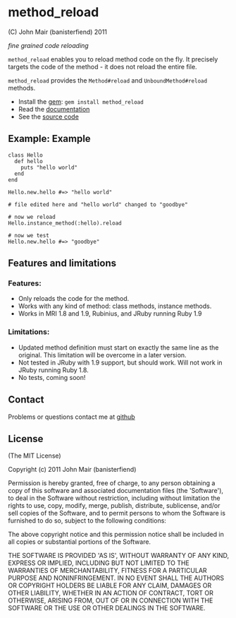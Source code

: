 method_reload
===========

(C) John Mair (banisterfiend) 2011

_fine grained code reloading_

`method_reload` enables you to reload method code on the fly. It
precisely targets the code of the method - it does not
reload the entire file.

`method_reload` provides the `Method#reload` and
`UnboundMethod#reload` methods.

* Install the [gem](https://rubygems.org/gems/method_reload): `gem install method_reload`
* Read the [documentation](http://rdoc.info/github/banister/method_reload/master/file/README.md)
* See the [source code](http://github.com/banister/method_reload)

Example: Example 
--------

    class Hello
      def hello
        puts "hello world"
      end
    end

    Hello.new.hello #=> "hello world"

    # file edited here and "hello world" changed to "goodbye"
    
    # now we reload
    Hello.instance_method(:hello).reload

    # now we test
    Hello.new.hello #=> "goodbye"
    
Features and limitations
-------------------------

### Features:

* Only reloads the code for the method.
* Works with any kind of method: class methods, instance methods.
* Works in MRI 1.8 and 1.9, Rubinius, and JRuby running Ruby 1.9

### Limitations:

* Updated method definition must start on exactly the same line as the
  original. This limitation will be overcome in a later version.
* Not tested in JRuby with 1.9 support, but should work. Will not work in JRuby
  running Ruby 1.8.
* No tests, coming soon!

  
Contact
-------

Problems or questions contact me at [github](http://github.com/banister)


License
-------

(The MIT License) 

Copyright (c) 2011 John Mair (banisterfiend)

Permission is hereby granted, free of charge, to any person obtaining
a copy of this software and associated documentation files (the
'Software'), to deal in the Software without restriction, including
without limitation the rights to use, copy, modify, merge, publish,
distribute, sublicense, and/or sell copies of the Software, and to
permit persons to whom the Software is furnished to do so, subject to
the following conditions:

The above copyright notice and this permission notice shall be
included in all copies or substantial portions of the Software.

THE SOFTWARE IS PROVIDED 'AS IS', WITHOUT WARRANTY OF ANY KIND,
EXPRESS OR IMPLIED, INCLUDING BUT NOT LIMITED TO THE WARRANTIES OF
MERCHANTABILITY, FITNESS FOR A PARTICULAR PURPOSE AND NONINFRINGEMENT.
IN NO EVENT SHALL THE AUTHORS OR COPYRIGHT HOLDERS BE LIABLE FOR ANY
CLAIM, DAMAGES OR OTHER LIABILITY, WHETHER IN AN ACTION OF CONTRACT,
TORT OR OTHERWISE, ARISING FROM, OUT OF OR IN CONNECTION WITH THE
SOFTWARE OR THE USE OR OTHER DEALINGS IN THE SOFTWARE.
